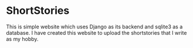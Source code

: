 # ShortStories

This is simple website which uses Django as its backend and sqlite3 as a database. I have created this website to upload the shortstories that I write as my hobby.
